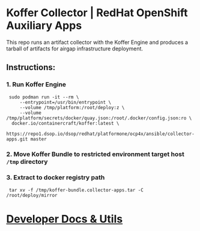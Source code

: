 # Koffer Collector | RedHat OpenShift Auxiliary Apps
This repo runs an artifact collector with the Koffer Engine and produces a tarball
of artifacts for airgap infrastructure deployment.

## Instructions:
### 1. Run Koffer Engine
```
 sudo podman run -it --rm \
     --entrypoint=/usr/bin/entrypoint \
     --volume /tmp/platform:/root/deploy:z \
     --volume /tmp/platform/secrets/docker/quay.json:/root/.docker/config.json:ro \
  docker.io/containercraft/koffer:latest \
  https://repo1.dsop.io/dsop/redhat/platformone/ocp4x/ansible/collector-apps.git master
```
### 2. Move Koffer Bundle to restricted environment target host `/tmp` directory
### 3. Extract to docker registry path
```
 tar xv -f /tmp/koffer-bundle.collector-apps.tar -C /root/deploy/mirror
```
# [Developer Docs & Utils](./dev)
